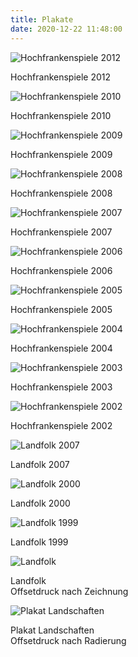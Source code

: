 ```yaml
---
title: Plakate
date: 2020-12-22 11:48:00
---
```

![Hochfrankenspiele 2012](/img/plakate/hochfrankenspiele-2012.jpg)

Hochfrankenspiele 2012

![Hochfrankenspiele 2010](/img/plakate/hochfrankenspiele-2010.jpg)

Hochfrankenspiele 2010

![Hochfrankenspiele 2009](/img/plakate/hochfrankenspiele-2009.jpg)

Hochfrankenspiele 2009

![Hochfrankenspiele 2008](/img/plakate/hochfrankenspiele-2008.jpg)

Hochfrankenspiele 2008

![Hochfrankenspiele 2007](/img/plakate/hochfrankenspiele-2007.jpg)

Hochfrankenspiele 2007

![Hochfrankenspiele 2006](/img/plakate/hochfrankenspiele-2006.jpg)

Hochfrankenspiele 2006

![Hochfrankenspiele 2005](/img/plakate/hochfrankenspiele-2005.jpg)

Hochfrankenspiele 2005

![Hochfrankenspiele 2004](/img/plakate/hochfrankenspiele-2004.jpg)

Hochfrankenspiele 2004

![Hochfrankenspiele 2003](/img/plakate/hochfrankenspiele-2003.jpg)

Hochfrankenspiele 2003

![Hochfrankenspiele 2002](/img/plakate/hochfrankenspiele-2002.jpg)

Hochfrankenspiele 2002

![Landfolk 2007](/img/plakate/landfolk-2007.jpg)

Landfolk 2007

![Landfolk 2000](/img/plakate/landfolk-2000.jpg)

Landfolk 2000

![Landfolk 1999](/img/plakate/landfolk-1999.jpg)

Landfolk 1999

![Landfolk](/img/plakate/landfolk.jpg)

Landfolk<br>
Offsetdruck nach Zeichnung

![Plakat Landschaften](/img/plakate/plakat-landschaften.jpg)

Plakat Landschaften<br>
Offsetdruck nach Radierung
